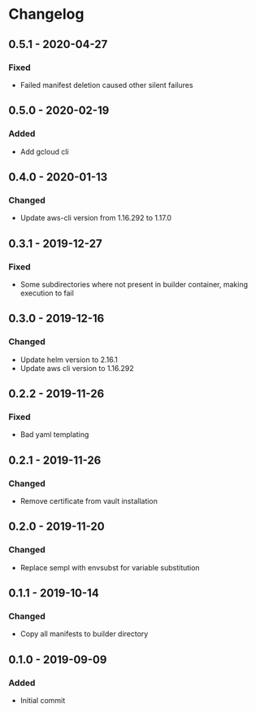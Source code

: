 # Changelog

## 0.5.1 - 2020-04-27
### Fixed
- Failed manifest deletion caused other silent failures

## 0.5.0 - 2020-02-19
### Added
- Add gcloud cli

## 0.4.0 - 2020-01-13
### Changed
- Update aws-cli version from 1.16.292 to 1.17.0

## 0.3.1 - 2019-12-27
### Fixed
- Some subdirectories where not present in builder container, making execution to fail

## 0.3.0 - 2019-12-16
### Changed
- Update helm version to 2.16.1
- Update aws cli version to 1.16.292

## 0.2.2 - 2019-11-26
### Fixed
- Bad yaml templating

## 0.2.1 - 2019-11-26
### Changed
- Remove certificate from vault installation

## 0.2.0 - 2019-11-20
### Changed
- Replace sempl with envsubst for variable substitution

## 0.1.1 - 2019-10-14
### Changed
- Copy all manifests to builder directory 

## 0.1.0 - 2019-09-09
### Added
- Initial commit
